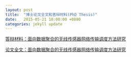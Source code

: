 ```yaml
---
layout: post
title:  "博士论文全文和答辩材料(PhD Thesis)"
date:   2015-05-21 10:00:00 +0800
categories: jekyll update
---
```


[答辩材料：面向数据聚合的无线传感器网络传输调度方法研究](http://slxiao.github.io/presentations/thesis_defense.pdf)

[论文全文：面向数据聚合的无线传感器网络传输调度方法研究](http://slxiao.github.io/presentations/thesis_xiaoshiliang.pdf)
